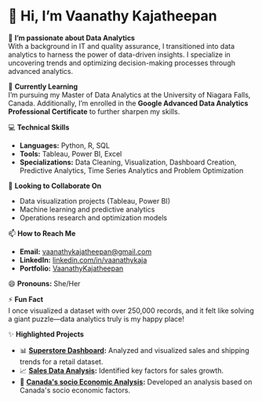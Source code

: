 # 👋 Hi, I’m Vaanathy Kajatheepan

👀 **I’m passionate about Data Analytics**  
With a background in IT and quality assurance, I transitioned into data analytics to harness the power of data-driven insights. I specialize in uncovering trends and optimizing decision-making processes through advanced analytics.

🌱 **Currently Learning**  
I’m pursuing my Master of Data Analytics at the University of Niagara Falls, Canada. Additionally, I’m enrolled in the **Google Advanced Data Analytics Professional Certificate** to further sharpen my skills.

💻 **Technical Skills**  
- **Languages:** Python, R, SQL  
- **Tools:** Tableau, Power BI, Excel  
- **Specializations:** Data Cleaning, Visualization, Dashboard Creation, Predictive Analytics, Time Series Analytics and Problem Optimization  

💞️ **Looking to Collaborate On**  
- Data visualization projects (Tableau, Power BI)  
- Machine learning and predictive analytics
- Operations research and optimization models  

📫 **How to Reach Me**  
- **Email:** [vaanathykajatheepan@gmail.com](mailto:vaanathykajatheepan@gmail.com)  
- **LinkedIn:** [linkedin.com/in/vaanathykaja](https://www.linkedin.com/in/vaanathy-kajatheepan-82a0b118b/)  
- **Portfolio:** [VaanathyKajatheepan](https://yourportfolio.com)  

😄 **Pronouns:** She/Her  

⚡ **Fun Fact**  
I once visualized a dataset with over 250,000 records, and it felt like solving a giant puzzle—data analytics truly is my happy place!

✨ **Highlighted Projects**  
- 📊 **[Superstore Dashboard](https://github.com/VaanathyKajatheepan/Superstore-Dashboard):** Analyzed and visualized sales and shipping trends for a retail dataset.  
- 📈 **[Sales Data Analysis](https://github.com/VaanathyKajatheepan/Sales-Dashboard):** Identified key factors for sales growth.  
- 💼 **[Canada's socio Economic Analysis](https://github.com/VaanathyKajatheepan/Canada-s-socio-Economic-Dashboard):** Developed an analysis based on Canada's socio economic factors.


